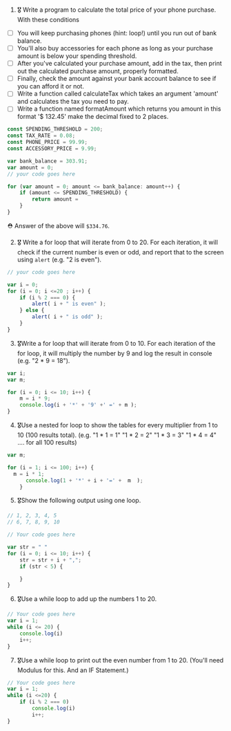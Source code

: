 1. 🎖 Write a program to calculate the total price of your phone purchase. With these conditions
 * [ ] You will keep purchasing phones (hint: loop!) until you run out of bank balance.
 * [ ] You'll also buy accessories for each phone as long as your purchase amount is below your spending threshold.
 * [ ] After you've calculated your purchase amount, add in the tax, then print out the calculated purchase amount, properly formatted.
 * [ ] Finally, check the amount against your bank account balance to see if you can afford it or not.
 * [ ] Write a function called calculateTax which takes an argument 'amount' and calculates the tax you need to pay.
 * [ ] Write a function named formatAmount which returns you amount in this format '$ 132.45' make the decimal fixed to 2 places.
```js
const SPENDING_THRESHOLD = 200;
const TAX_RATE = 0.08;
const PHONE_PRICE = 99.99;
const ACCESSORY_PRICE = 9.99;

var bank_balance = 303.91;
var amount = 0;
// your code goes here

for (var amount = 0; amount <= bank_balance: amount++) {
	if (amount <= SPENDING_THRESHOLD) {
		return amount = 
	}
}

```
 ⛑ Answer of the above will `$334.76`.

2. 🎖 Write a for loop that will iterate from 0 to 20. For each iteration, it will check if the current number is even or odd, and report that to the screen using `alert` (e.g. "2 is even").
```js
// your code goes here

var i = 0;
for (i = 0; i <=20 ; i++) {
	if (i % 2 === 0) {
		alert( i + " is even" );
	} else {
		alert( i + " is odd" );
	}
}
```

3. 🎖Write a for loop that will iterate from 0 to 10. For each iteration of the for loop, it will multiply the number by 9 and log the result in console (e.g. "2 * 9 = 18").

```js
var i;
var m;

for (i = 0; i <= 10; i++) {
	m = i * 9;
	console.log(i + '*' + '9' +' =' + m );
}
````

4. 🎖Use a nested for loop to show the tables for every multiplier from 1 to 10 (100 results total).
(e.g.
"1 * 1 = 1"
"1 * 2 = 2"
"1 * 3 = 3"
"1 * 4 = 4"
.... for all 100 results)

```js
var m;

for (i = 1; i <= 100; i++) {
  m = i * 1;
      console.log(1 + '*' + i + '=' +  m  );
    }

````

5. 🎖Show the following output using one loop.
```js
// 1, 2, 3, 4, 5
// 6, 7, 8, 9, 10

// Your code goes here

var str = " "
for (i = 0; i <= 10; i++) {
	str = str + i + ",";
	if (str < 5) {

	}	
}

```

6. 🎖Use a while loop to add up the numbers 1 to 20.
```js
// Your code goes here
var i = 1;
while (i <= 20) {
	console.log(i)
	i++;
}

```

7. 🎖Use a while loop to print out the even number from 1 to 20. (You'll need Modulus for this. And an IF Statement.)
```js
// Your code goes here
var i = 1;
while (i <=20) {
	if (i % 2 === 0)
		console.log(i)
		i++;
} 
```

